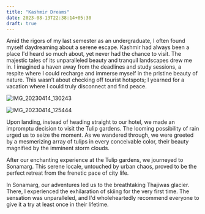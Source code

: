 ```yaml
---
title: "Kashmir Dreams"
date: 2023-08-13T22:38:14+05:30
draft: true
---
```


Amid the rigors of my last semester as an undergraduate, I often found myself daydreaming about a serene escape. Kashmir had always been a place I'd heard so much about, yet never had the chance to visit. The majestic tales of its unparalleled beauty and tranquil landscapes drew me in. I imagined a haven away from the deadlines and study sessions, a respite where I could recharge and immerse myself in the pristine beauty of nature. This wasn’t about checking off tourist hotspots; I yearned for a vacation where I could truly disconnect and find peace.

![IMG_20230414_130243](https://github.com/Vedant-Mhatre/vedant-mhatre.github.io/assets/52707230/67b9e0e3-f4fc-4ccb-be9d-b7ae58c48898)

![IMG_20230414_125444](https://github.com/Vedant-Mhatre/vedant-mhatre.github.io/assets/52707230/840afb63-5f82-4ed5-8aa8-5bb99cddb1f6)


Upon landing, instead of heading straight to our hotel, we made an impromptu decision to visit the Tulip gardens. The looming possibility of rain urged us to seize the moment. As we wandered through, we were greeted by a mesmerizing array of tulips in every conceivable color, their beauty magnified by the imminent storm clouds.

After our enchanting experience at the Tulip gardens, we journeyed to Sonamarg. This serene locale, untouched by urban chaos, proved to be the perfect retreat from the frenetic pace of city life.

In Sonamarg, our adventures led us to the breathtaking Thajiwas glacier. There, I experienced the exhilaration of skiing for the very first time. The sensation was unparalleled, and I'd wholeheartedly recommend everyone to give it a try at least once in their lifetime.

